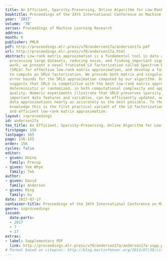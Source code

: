 ```yaml
---
title: An Efficient, Sparsity-Preserving, Online Algorithm for Low-Rank Approximation
booktitle: Proceedings of the 34th International Conference on Machine Learning
year: '2017'
volume: '70'
series: Proceedings of Machine Learning Research
address: 
month: 0
publisher: PMLR
pdf: http://proceedings.mlr.press/v70/anderson17a/anderson17a.pdf
url: http://proceedings.mlr.press/v70/anderson17a.html
abstract: Low-rank matrix approximation is a fundamental tool in data analysis for
  processing large datasets, reducing noise, and finding important signals. In this
  work, we present a novel truncated LU factorization called Spectrum-Revealing LU
  (SRLU) for effective low-rank matrix approximation, and develop a fast algorithm
  to compute an SRLU factorization. We provide both matrix and singular value approximation
  error bounds for the SRLU approximation computed by our algorithm. Our analysis
  suggests that SRLU is competitive with the best low-rank matrix approximation methods,
  deterministic or randomized, in both computational complexity and approximation
  quality. Numeric experiments illustrate that SRLU preserves sparsity, highlights
  important data features and variables, can be efficiently updated, and calculates
  data approximations nearly as accurately as the best possible. To the best of our
  knowledge this is the first practical variant of the LU factorization for effective
  and efficient low-rank matrix approximation.
layout: inproceedings
id: anderson17a
tex_title: An Efficient, Sparsity-Preserving, Online Algorithm for Low-Rank Approximation
firstpage: 156
lastpage: 165
page: 156-165
order: 156
cycles: false
editor:
- given: Doina
  family: Precup
- given: Yee Whye
  family: Teh
author:
- given: David
  family: Anderson
- given: Ming
  family: Gu
date: 2017-07-17
container-title: Proceedings of the 34th International Conference on Machine Learning
genre: inproceedings
issued:
  date-parts:
  - 2017
  - 7
  - 17
extras:
- label: Supplementary PDF
  link: http://proceedings.mlr.press/v70/anderson17a/anderson17a-supp.pdf
# Format based on citeproc: http://blog.martinfenner.org/2013/07/30/citeproc-yaml-for-bibliographies/
---
```

